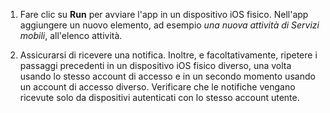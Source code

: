 
1. Fare clic su **Run** per avviare l'app in un dispositivo iOS fisico. Nell'app aggiungere un nuovo elemento, ad esempio _una nuova attività di Servizi mobili_, all'elenco attività.

2. Assicurarsi di ricevere una notifica. Inoltre, e facoltativamente, ripetere i passaggi precedenti in un dispositivo iOS fisico diverso, una volta usando lo stesso account di accesso e in un secondo momento usando un account di accesso diverso. Verificare che le notifiche vengano ricevute solo da dispositivi autenticati con lo stesso account utente.

<!---HONumber=July15_HO2-->
